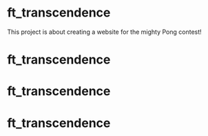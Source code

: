 # ft_transcendence
This project is about creating a website for the mighty Pong contest!
# ft_transcendence
# ft_transcendence
# ft_transcendence

